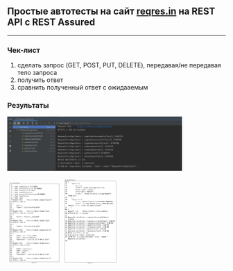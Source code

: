 ## Простые автотесты на сайт [reqres.in](https://reqres.in/) на REST API c REST Assured 
________

###  Чек-лист
1. сделать запрос (GET, POST, PUT, DELETE), передавая/не передавая тело запроса
2. получить ответ
3. сравнить полученный ответ с ожидааемым 

### Результаты 

<img src="src/test/resources/res1.PNG" width="80%" height="80%"/>

<img src="src/test/resources/res2.PNG" width="25%" height="25%"/> <img src="src/test/resources/res3.PNG" width="25%" height="25%"/>  


